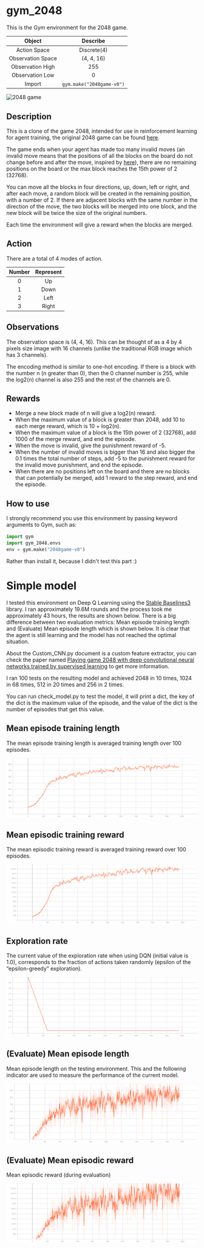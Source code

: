 # gym_2048

This is the Gym environment for the 2048 game.

|      Object       |         Describe          |
|:-----------------:|:-------------------------:|
|   Action Space    |        Discrete(4)        |
| Observation Space |        (4, 4, 16)         |
| Observation High  |            255            |
|  Observation Low  |             0             |
|      Import       | `gym.make("2048game-v0")` |

![2048 game](./README_img/2048.gif)

## Description

This is a clone of the game 2048, intended for use in reinforcement learning for agent training, the original 2048 game can be found [here](https://github.com/gabrielecirulli/2048).

The game ends when your agent has made too many invalid moves (an invalid move means that the positions of all the blocks on the board do not change before and after the move, inspired by [here](https://github.com/FelipeMarcelino/2048-Gym)), there are no remaining positions on the board or the max block reaches the 15th power of 2 (32768).

You can move all the blocks in four directions, up, down, left or right, and after each move, a random block will be created in the remaining position, with a number of 2. If there are adjacent blocks with the same number in the direction of the move, the two blocks will be merged into one block, and the new block will be twice the size of the original numbers.

Each time the environment will give a reward when the blocks are merged.

## Action

There are a total of 4 modes of action.

| Number | Represent |
|:------:|:---------:|
|   0    |    Up     |
|   1    |   Down    |
|   2    |   Left    |
|   3    |   Right   |

## Observations

The observation space is (4, 4, 16). This can be thought of as a 4 by 4 pixels size image with 16 channels (unlike the traditional RGB image which has 3 channels).

The encoding method is similar to one-hot encoding. If there is a block with the number n (n greater than 0), then the 0 channel number is 255, while the log2(n) channel is also 255 and the rest of the channels are 0.

## Rewards

* Merge a new block made of n will give a log2(n) reward.
* When the maximum value of a block is greater than 2048, add 10 to each merge reward, which is 10 + log2(n).
* When the maximum value of a block is the 15th power of 2 (32768), add 1000 of the merge reward, and end the episode.
* When the move is invalid, give the punishment reward of -5.
* When the number of invalid moves is bigger than 16 and also bigger the 0.1 times the total number of steps, add -5 to the punishment reward for the invalid move punishment, and end the episode.
* When there are no positions left on the board and there are no blocks that can potentially be merged, add 1 reward to the step reward, and end the episode.

## How to use

I strongly recommend you use this environment by passing keyword arguments to Gym, such as:
~~~ python
import gym
import gym_2048.envs
env = gym.make("2048game-v0")
~~~
Rather than install it, because I didn't test this part :)

# Simple model

I tested this environment on Deep Q Learning using the [Stable Baselines3](https://github.com/DLR-RM/stable-baselines3) library. I ran approximately 19.6M rounds and the process took me approximately 43 hours, the results are shown below. There is a big difference between two evaluation metrics: Mean episode training length and (Evaluate) Mean episode length which is shown below. It is clear that the agent is still learning and the model has not reached the optimal situation.

About the Custom_CNN.py document is a custom feature extractor, you can check the paper named [Playing game 2048 with deep convolutional neural networks trained by supervised learning](https://www.jstage.jst.go.jp/article/ipsjjip/27/0/27_340/_pdf) to get more information.

I ran 100 tests on the resulting model and achieved 2048 in 10 times, 1024 in 68 times, 512 in 20 times and 256 in 2 times.

You can run check_model.py to test the model, it will print a dict, the key of the dict is the maximum value of the episode, and the value of the dict is the number of episodes that get this value.

## Mean episode training length

The mean episode training length is averaged training length over 100 episodes.

![Mean episode length](./README_img/rollout_ep_len_mean.svg)

## Mean episodic training reward

The mean episodic training reward is averaged training reward over 100 episodes.

![Mean episodic training reward](./README_img/rollout_ep_rew_mean.svg)

## Exploration rate

The current value of the exploration rate when using DQN (initial value is 1.0), corresponds to the fraction of actions taken randomly (epsilon of the “epsilon-greedy” exploration).

![Exploration rate](./README_img/rollout_exploration_rate.svg)

## (Evaluate) Mean episode length

Mean episode length on the testing environment. This and the following indicator are used to measure the performance of the current model.

![Eval Mean episode length](./README_img/eval_mean_ep_length.svg)

## (Evaluate) Mean episodic reward

Mean episodic reward (during evaluation)

![Mean episode length](./README_img/eval_mean_reward.svg)
